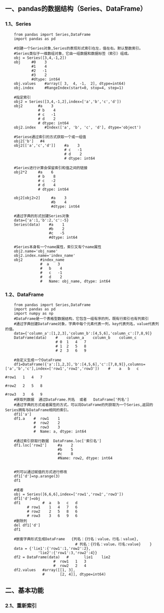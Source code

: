 ## 一、pandas的数据结构（Series、DataFrame）
### 1.1、Series

        from pandas import Series,DataFrame
        import pandas as pd

        #创建一个Series对象,Series的表现形式索引在左，值在右。默认整数索引。
        #Series类似于一维数组对象，它由一组数据和数据标签（索引）组成。
        obj = Series([3,4,-1,2])
        obj     #0    3
                #1    4
                #2   -1
                #3    2
                #dtype: int64
        obj.values    #array([ 3,  4, -1,  2], dtype=int64)
        obj.index     #RangeIndex(start=0, stop=4, step=1)

        #指定索引
        obj2 = Series([3,4,-1,2],index=['a','b','c','d'])
        obj2       #a    3
                   # b    4
                   # c   -1
                   # d    2
                   # dtype: int64 
        obj2.index    #Index(['a', 'b', 'c', 'd'], dtype='object')

        #Seriese通过索引的方式获取一个或一组值
        obj2['b']   #4
        obj2[['a','c','d']]    #a    3
                               # c   -1
                               # d    2
                               # dtype: int64

        #Series进行计算会保留索引和值之间的链接
        obj2*2     #a    6
                   # b    8
                   # c   -2
                   # d    4
                   # dtype: int64

        obj2[obj2>2]     #a    3
                         #b    4
                         #dtype: int64

        #通过字典的形式创建Series对象
        data={'a':1,'b':2,'c':-5}
        Series(data)    #a    1
                        #b    2
                        #c   -5
                        #dtype: int64

        #Series本身有一个name属性，索引又有个name属性
        obj2.name='obj_name'
        obj2.index.name='index_name'
        obj2        #index_name
                    #  a    3
                    #   b    4
                    #   c   -1
                    #   d    2
                    #   Name: obj_name, dtype: int64
 ### 1.2、DataFrame
 
        from pandas import Series,DataFrame
        import pandas as pd
        import numpy as np
        #DataFrame是一个表格型数据结构，它包含一组有序的列，既有行索引也有列索引
        #通过字典创建DataFrame对象，字典中每个元素代表一列，key代表列名，value代表列的值。
        data={'column_a':[1,2,3],'column_b':[4,5,6],'column_c':[7,8,9]}
        DataFrame(data)    #	column_a	column_b	column_c
                           # 0	1	4	7
                           # 1	2	5	8
                           # 2	3	6	9

        #自定义生成一个DataFrame
        df1=DataFrame({'a':[1,2,3],'b':[4,5,6],'c':[7,8,9]},columns=['a','b','c'],index=['row1','row2','row3'])    #	a	b	c
                                                                                                                #row1	1	4	7
                                                                                                                #row2	2	5	8
                                                                                                                #row3	3	6	9
        #获取列数据  通过DataFrame.列名  或者   DataFrame['列名']
        #通过字典的方式或者属性的方式，可以将DataFrame的列获取为一个Series,返回的Series拥有与DataFrame相同的索引。
        df1['a']
        df1.a    #  row1    1
                 #  row2    2
                 #  row3    3
                 #  Name: a, dtype: int64 

        #通过索引获取行数据  DataFrame.loc['索引名']
        df1.loc['row2']     #a    2
                            #b    5
                            #c    8
                            #Name: row2, dtype: int64 


        #列可以通过赋值的方式进行修改
        df1['d']=np.arange(3)
        df1

        #或者
        obj = Series([6,6,6],index=['row1','row2','row3'])
        df1['d']=obj 
        df1          #	a	b	c	d
              # row1	1	4	7	6
              # row2	2	5	8	6
              # row3	3	6	9	6
        #删除列
        del df1['d']
        df1

        #嵌套字典形式生成DataFrame   {列名：{行名：value，行名：value},
                                    # 列名：{行名：value，行名:value}    }
        data = {'lie1':{'row1':1,'row2':2},
                   'lie2':{'row1':3,'row2':4}}
        df2 = DataFrame(data)   #	    lie1	lie2
                          #  row1	1	3
                          #  row2	2	4  
        df2.values   #array([[1, 3],
                     #       [2, 4]], dtype=int64)

## 二、基本功能
### 2.1、重新索引

